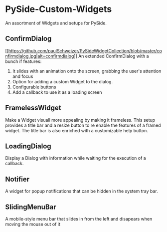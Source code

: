 # PySide-Custom-Widgets
An assortment of Widgets and setups for PySide.

## ConfirmDialog
[[https://github.com/paulSchweizer/PySideWidgetCollection/blob/master/confirmdialog.jpg|alt=confirmdialog]]
An extended ConfirmDialog with a bunch if features:
1. It slides with an animation onto the screen, grabbing the user's attention and focus
2. Option for adding a custom Widget to the dialog.
3. Configurable buttons
4. Add a callback to use it as a loading screen

## FramelessWidget
Make a Widget visuall more appealing by making it frameless. This setup provides a title bar and a resize button to re enable the features of a framed widget. The title bar is also enriched with a customizable help button.

## LoadingDialog
Display a Dialog with information while waiting for the execution of a callback.

## Notifier
A widget for popup notifications that can be hidden in the system tray bar.

## SlidingMenuBar
A mobile-style menu bar that slides in from the left and disapears when moving the mouse out of it
